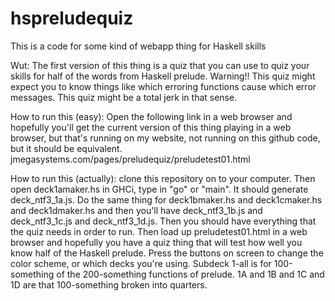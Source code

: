 # hspreludequiz

This is a code for some kind of webapp thing for Haskell skills

Wut:
The first version of this thing is a quiz that you can use to quiz your skills for half of the words from Haskell prelude.  Warning!! This quiz might expect you to know things like which erroring functions cause which error messages.  This quiz might be a total jerk in that sense.

How to run this (easy):
Open the following link in a web browser and hopefully you'll get the current version of this thing playing in a web browser, but that's running on my website, not running on this github code, but it should be equivalent.
jmegasystems.com/pages/preludequiz/preludetest01.html

How to run this (actually):
clone this repository on to your computer.  Then open deck1amaker.hs in GHCi, type in "go" or "main".  It should generate deck_ntf3_1a.js.  Do the same thing for deck1bmaker.hs and deck1cmaker.hs and deck1dmaker.hs and then you'll have deck_ntf3_1b.js and deck_ntf3_1c.js and deck_ntf3_1d.js.  Then you should have everything that the quiz needs in order to run.  Then load up preludetest01.html in a web browser and hopefully you have a quiz thing that will test how well you know half of the Haskell prelude.  Press the buttons on screen to change the color scheme, or which decks you're using.  Subdeck 1-all is for 100-something of the 200-something functions of prelude.  1A and 1B and 1C and 1D are that 100-something broken into quarters.
